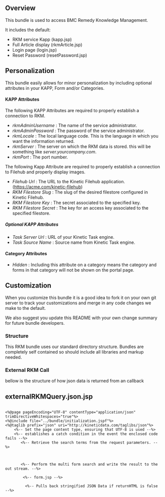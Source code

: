 ## Overview
This bundle is used to access BMC Remedy Knowledge Management.

It includes the default:

* RKM service Kapp (kapp.jsp)
* Full Article display (rkmArticle.jsp)
* Login page (login.jsp)
* Reset Password (resetPassword.jsp)

## Personalization
This bundle easily allows for minor personalization by including optional attributes in your KAPP, Form and/or Categories.

#### KAPP Attributes
The following KAPP Attributes are required to properly establish a connection to RKM.
* _rkmAdminUsername_ : The name of the service administrator.
* _rkmAdminPassword_ : The password of the service administrator.
* _rkmLocale_ : The local language code. This is the language in which you want the information returned.
* _rkmServer_ : The server on which the RKM data is stored. this will be something like _server.yourcompany.com_.
* _rkmPort_ : The port number.

The following Kapp Attribute are required to properly establish a connection to Filehub and properly display images.
* _Filehub Url_ : The URL to the Kinetic Filehub application. (https://acme.com/kinetic-filehub)
* _RKM Filestore Slug_ : The slug of the desired filestore configured in Kinetic Filehub.
* _RKM Filestore Key_ : The secret associated to the specified key.
* _RKM Filestore Secret_ : The key for an access key associated to the specified filestore.

##### Optional KAPP Attributes
* _Task Server Url_ : URL of your Kinetic Task engine.
* _Task Source Name_ : Source name from Kinetic Task engine.

#### Category Attributes
* _Hidden_ : Including this attribute on a category means the category and forms in that category will not be shown on the portal page.

## Customization
When you customize this bundle it is a good idea to fork it on your own git server to track your customizations and merge in any code changes we make to the default.

We also suggest you update this README with your own change summary for future bundle developers.

### Structure
This RKM bundle uses our standard directory structure. Bundles are completely self contained so should include all libraries and markup needed.

### External RKM Call

bellow is the structure of how json data is returned from an callback

## externalRKMQuery.json.jsp
<code>
<%@page pageEncoding="UTF-8" contentType="application/json" trimDirectiveWhitespaces="true"%>
<%@include file="../bundle/initialization.jspf"%>
<%@taglib prefix="json" uri="http://kineticdata.com/taglibs/json"%>
    <%-- Set the page content type, ensuring that UTF-8 is used --%>
    <%-- establishes a catch condition in the event the enclosed code fails --%>
       <%-- Retrieve the search terms from the request parameters. --%>
       <c:set var="mustHave" value="${rkmQuery}"/>
       <c:set var="mayHave" value=""/>
       <c:set var="mustNotHave" value=""/>
       <%-- Perform the multi form search and write the result to the out stream. --%>
       <c:set var="mfs" value="${RKMHelper.searchForms(mustHave, mayHave, mustNotHave, systemUser)}"/>
        <%-- form.jsp --%>
       <json:array>
         <%-- Pulls back stringified JSON Data if returnHTML is false --%>
         <c:forEach var="jsonData" items="${mfs.searchData(systemUser)}">
            <json:object>
              <json:property name="id" value="${jsonData['Article ID']}"/>
              <json:property name="title" value="${jsonData['Article Title']}"/>
              <json:property name="source" value="${jsonData['Source']}"/>
              <json:property name="created date" value="${jsonData['Created Date']}"/>
              <json:property name="link" value="${bundle.getKappLocation()}?partial=${jsonData['Source'].substring(0, 1).toLowerCase()}${fn:replace(jsonData['Source'].substring(1), ' ', '')}.html&articleId=${jsonData['Article ID']}"/>
              <json:property name="summary" value="${jsonData['Summary']}"/>
              <json:property name="kappSlug" value="${kapp.slug}"/>
              <json:property name="kappName" value="${kapp.name}"/>
            </json:object>
          </c:forEach>
        </json:array>
        </code>

